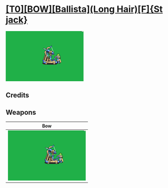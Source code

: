 # [\[T0\]\[BOW\]\[Ballista\]\(Long Hair\)\[F\]{St jack}](./)

<img src="./5.%20Bow%20(Ballista)/Bow_000.png" alt="[T0][BOW][Ballista](Long Hair)[F]{St jack} standing" />

## Credits



## Weapons


|Bow |
|  :---: |
| <img alt="Bow animation" src="./5.%20Bow%20(Ballista)/Bow.gif" /> |
